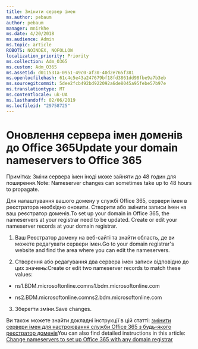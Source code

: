 ```yaml
---
title: Змінити сервер імен
ms.author: pebaum
author: pebaum
manager: mnirkhe
ms.date: 4/20/2018
ms.audience: Admin
ms.topic: article
ROBOTS: NOINDEX, NOFOLLOW
localization_priority: Priority
ms.collection: Adm_O365
ms.custom: Adm_O365
ms.assetid: d011531a-0951-49c0-af30-40d2e765f381
ms.openlocfilehash: 61c4c5e43a247679bf18fd3861dd98fbe9a7b3eb
ms.sourcegitcommit: 5dee2fcb492bd922092a6de8045a95febe57b97e
ms.translationtype: MT
ms.contentlocale: uk-UA
ms.lasthandoff: 02/06/2019
ms.locfileid: "29758725"
---
```

# <a name="update-your-domain-nameservers-to-office-365"></a><span data-ttu-id="83c0d-102">Оновлення сервера імен доменів до Office 365</span><span class="sxs-lookup"><span data-stu-id="83c0d-102">Update your domain nameservers to Office 365</span></span>

<span data-ttu-id="83c0d-103">Примітка: Зміни сервера імен іноді може зайняти до 48 годин для поширення.</span><span class="sxs-lookup"><span data-stu-id="83c0d-103">Note: Nameserver changes can sometimes take up to 48 hours to propagate.</span></span>
  
<span data-ttu-id="83c0d-p101">Для налаштування вашого домену у службі Office 365, сервери імен в реєстратора необхідно оновити. Створити або змінити записи імен на ваш реєстратор доменів.</span><span class="sxs-lookup"><span data-stu-id="83c0d-p101">To set up your domain in Office 365, the nameservers at your registrar need to be updated. Create or edit your nameserver records at your domain registrar.</span></span>
  
1. <span data-ttu-id="83c0d-106">Ваш Реєстратор домену на веб-сайті та знайти область, де ви можете редагувати сервери імен.</span><span class="sxs-lookup"><span data-stu-id="83c0d-106">Go to your domain registrar's website and find the area where you can edit the nameservers.</span></span>
    
2. <span data-ttu-id="83c0d-107">Створення або редагування два сервера імен записи відповідно до цих значень:</span><span class="sxs-lookup"><span data-stu-id="83c0d-107">Create or edit two nameserver records to match these values:</span></span>
    
  - <span data-ttu-id="83c0d-108">ns1.BDM.microsoftonline.com</span><span class="sxs-lookup"><span data-stu-id="83c0d-108">ns1.bdm.microsoftonline.com</span></span>
    
  - <span data-ttu-id="83c0d-109">ns2.BDM.microsoftonline.com</span><span class="sxs-lookup"><span data-stu-id="83c0d-109">ns2.bdm.microsoftonline.com</span></span>
    
3. <span data-ttu-id="83c0d-110">Зберегти зміни.</span><span class="sxs-lookup"><span data-stu-id="83c0d-110">Save changes.</span></span>
    
<span data-ttu-id="83c0d-111">Ви також можете знайти докладні інструкції в цій статті: [змінити сервери імен для настроювання служби Office 365 з будь-якого реєстратор доменів](https://support.office.com/article/Change-nameservers-at-any-domain-registrar-to-set-up-Office-365-a8b487a9-2a45-4581-9dc4-5d28a47010a2.aspx)</span><span class="sxs-lookup"><span data-stu-id="83c0d-111">You can also find detailed instructions in this article: [Change nameservers to set up Office 365 with any domain registrar](https://support.office.com/article/Change-nameservers-at-any-domain-registrar-to-set-up-Office-365-a8b487a9-2a45-4581-9dc4-5d28a47010a2.aspx)</span></span>
  

